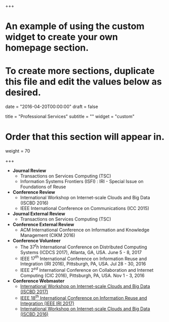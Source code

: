 +++
# An example of using the custom widget to create your own homepage section.
# To create more sections, duplicate this file and edit the values below as desired.

date = "2016-04-20T00:00:00"
draft = false

title = "Professional Services"
subtitle = ""
widget = "custom"

# Order that this section will appear in.
weight = 70

+++

+ **Journal Review**
    + Transactions on Services Computing (TSC)
    + Information Systems Frontiers (ISFI) : IRI - Special Issue on Foundations of Reuse
+ **Conference Review**
    + International Workshop on Internet-scale Clouds and Big Data (ISCBD 2016)
    + IEEE International Conference on Communications (ICC 2015)
+ **Journal External Review**
    + Transactions on Services Computing (TSC)
+ **Conference External Review**
    + ACM International Conference on Information and Knowledge Management (CIKM 2016)
+ **Conference Volunteer**
    +  The $37^th$ International Conference on Distributed Computing Systems (ICDCS 2017), Atlanta, GA, USA. June 5 - 8, 2017
    +  IEEE $17^{th}$ International Conference on Information Reuse and Integration (IRI 2016), Pittsburgh, PA, USA.  Jul 28 - 30, 2016
    +  IEEE $2^{ed}$ International Conference on Collaboration and Internet Computing (CIC 2016), Pittsburgh, PA, USA.  Nov 1 - 3, 2016
+ **Conference Webmaster**
    +  [International Workshop on Internet-scale Clouds and Big Data (ISCBD 2017)](http://iscbd2017.github.io/index.html)
    +  [IEEE $18^{th}$ International Conference on Information Reuse and Integration (IEEE IRI 2017)](http://www.sis.pitt.edu/iri2017/)
    +  [International Workshop on Internet-scale Clouds and Big Data (ISCBD 2016)](http://iscbd2016.github.io/index.html)
